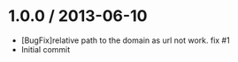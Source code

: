 
1.0.0 / 2013-06-10
==================
  * [BugFix]relative path to the domain as url not work. fix #1
  * Initial commit

